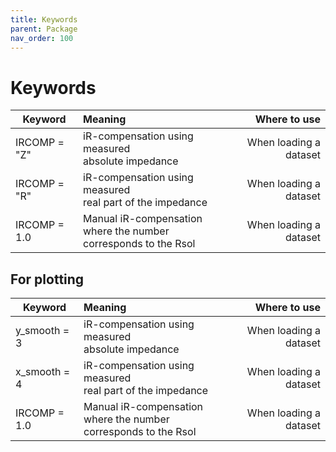 ```yaml
---
title: Keywords
parent: Package
nav_order: 100
---
```


# Keywords
| Keyword        | Meaning           | Where to use  |
| ------------- |:-------------| -----:|
| IRCOMP = "Z" | iR-compensation using measured <br> absolute impedance| When loading a dataset |
| IRCOMP = "R" | iR-compensation using measured <br>real part of the impedance |When loading a dataset|
| IRCOMP = 1.0 | Manual iR-compensation<br>where the number corresponds to the Rsol | When loading a dataset |

## For plotting
| Keyword        | Meaning           | Where to use  |
| ------------- |:-------------| -----:|
| y_smooth = 3 | iR-compensation using measured <br> absolute impedance| When loading a dataset |
| x_smooth = 4 | iR-compensation using measured <br>real part of the impedance |When loading a dataset|
| IRCOMP = 1.0 | Manual iR-compensation<br>where the number corresponds to the Rsol | When loading a dataset |


